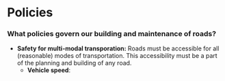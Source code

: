 # Policies

### What policies govern our building and maintenance of roads?

- **Safety for multi-modal transporation:** Roads must be accessible for all (reasonable) modes of transportation. This accessibility must be a part of the planning and building of any road. 
  - **Vehicle speed**:
